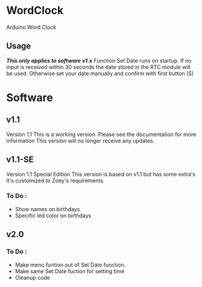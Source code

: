# WordClock
Arduino Word Clock

## Usage
***This only applies to software v1.x***
Function Set Date runs on startup.
If no input is received within 30 seconds the date stored in the RTC module will be used.
Otherwise set your date manually and confirm with first button (S)

# Software
## v1.1
Version 1.1
This is a working version. Please see the documentation for more information
This version will no longer receive any updates.
## v1.1-SE
Version 1.1 Special Edition
This version is based on v1.1 but has some extra's
It's customized to Zoey's requirements
### To Do :
* Show names on birthdays
* Specific led color on birthdays

## v2.0
### To Do :
* Make menu funtion out of Set Date function.
* Make same Set Date fuction for setting time
* Cleanup code
